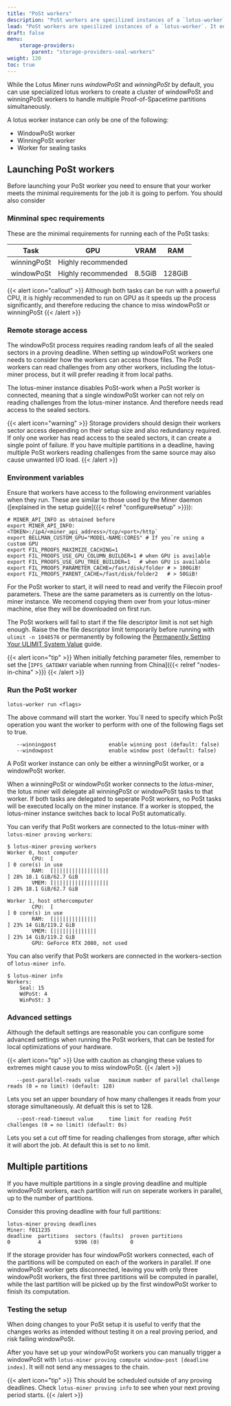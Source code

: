 ```yaml
---
title: "PoSt workers"
description: "PoSt workers are specilized instances of a `lotus-worker`. It enables you to offload windowPoSt and winningPoSt to seperate workers."
lead: "PoSt workers are specilized instances of a `lotus-worker`. It enables you to offload windowPoSt and winningPoSt to seperate workers."
draft: false
menu:
    storage-providers:
        parent: "storage-providers-seal-workers"
weight: 120
toc: true
---
```


While the Lotus Miner runs _windowPoSt_ and _winningPoSt_ by default, you can use specialized lotus workers to create a cluster of windowPoSt and winningPoSt workers to handle multiple Proof-of-Spacetime partitions simultaneously.

A lotus worker instance can only be one of the following:
- WindowPoSt worker
- WinningPoSt worker
- Worker for sealing tasks

## Launching PoSt workers

Before launching your PoSt worker you need to ensure that your worker meets the minimal requirements for the job it is going to perfom. You should also consider 

### Minminal spec requirements

These are the minimal requirements for running each of the PoSt tasks:

| **Task**    | **GPU**            | **VRAM** | **RAM** |
|:-----------:|:------------------:|:--------:|:-------:|
| winningPoSt | Highly recommended |          |         |
| windowPoSt  | Highly recommended | 8\.5GiB  | 128GiB  |

{{< alert icon="callout" >}}
Although both tasks can be run with a powerful CPU, it is highly recommended to run on GPU as it speeds up the process significantly, and therefore reducing the chance to miss windowPoSt or winningPoSt
{{< /alert >}}

### Remote storage access

The windowPoSt process requires reading random leafs of all the sealed sectors in a proving deadline. When setting up windowPoSt workers one needs to consider how the workers can access those files. The PoSt workers can read challenges from any other workers, including the lotus-miner process, but it will prefer reading it from local paths.

The lotus-miner instance disables PoSt-work when a PoSt worker is connected, meaning that a single windowPoSt worker can not rely on reading challenges from the lotus-miner instance. And therefore needs read access to the sealed sectors. 

{{< alert icon="warning" >}}
Storage providers should design their workers sector access depending on their setup size and also redundancy required. If only one worker has read access to the sealed sectors, it can create a single point of failure. If you have multiple partitions in a deadline, having multiple PoSt workers reading challenges from the same source may also cause unwanted I/O load.
{{< /alert >}}

### Environment variables

Ensure that workers have access to the following environment variables when they run. These are similar to those used by the Miner daemon ([explained in the setup guide]({{< relref "configure#setup" >}})):

```
# MINER_API_INFO as obtained before
export MINER_API_INFO:<TOKEN>:/ip4/<miner_api_address>/tcp/<port>/http`
export BELLMAN_CUSTOM_GPU="MODEL-NAME:CORES" # If you´re using a custom GPU
export FIL_PROOFS_MAXIMIZE_CACHING=1
export FIL_PROOFS_USE_GPU_COLUMN_BUILDER=1 # when GPU is available
export FIL_PROOFS_USE_GPU_TREE_BUILDER=1   # when GPU is available
export FIL_PROOFS_PARAMETER_CACHE=/fast/disk/folder # > 100GiB!
export FIL_PROOFS_PARENT_CACHE=/fast/disk/folder2   # > 50GiB!
```

For the PoSt worker to start, it will need to read and verify the Filecoin proof parameters. These are the same parameters as is currently on the lotus-miner instance. We recomend copying them over from your lotus-miner machine, else they will be downloaded on first run.

The PoSt workers will fail to start if the file descriptor limit is not set high enough. Raise the the file descriptor limit temporarily before running with `ulimit -n 1048576` or permanently by following the [Permanently Setting Your ULIMIT System Value](https://github.com/filecoin-project/lotus/discussions/6198) guide.

{{< alert icon="tip" >}}
When initially fetching parameter files, remember to set the [`IPFS_GATEWAY` variable when running from China]({{< relref "nodes-in-china" >}})
{{< /alert >}}

### Run the PoSt worker

```shell
lotus-worker run <flags>
```

The above command will start the worker. You´ll need to specify which PoSt operation you want the worker to perform with one of the following flags set to true.

```
   --winningpost                 enable winning post (default: false)
   --windowpost                  enable window post (default: false)
```

A PoSt worker instance can only be either a winningPoSt worker, or a windowPoSt worker.

When a winningPoSt or windowPoSt worker connects to the _lotus-miner_, the lotus miner will delegate all winningPoSt or windowPoSt tasks to that worker. If both tasks are delegated to seperate PoSt workers, no PoSt tasks will be executed locally on the miner instance. If a worker is stopped, the lotus-miner instance switches back to local PoSt automatically.

You can verify that PoSt workers are connected to the lotus-miner with `lotus-miner proving workers`:

```shell
$ lotus-miner proving workers
Worker 0, host computer
        CPU:  [                                                                ] 0 core(s) in use
        RAM:  [||||||||||||||||||                                              ] 28% 18.1 GiB/62.7 GiB
        VMEM: [||||||||||||||||||                                              ] 28% 18.1 GiB/62.7 GiB

Worker 1, host othercomputer
        CPU:  [                                                                ] 0 core(s) in use
        RAM:  [||||||||||||||                                                  ] 23% 14 GiB/119.2 GiB
        VMEM: [||||||||||||||                                                  ] 23% 14 GiB/119.2 GiB
        GPU: GeForce RTX 2080, not used
```

You can also verify that PoSt workers are connected in the workers-section of `lotus-miner info`.

```shell
$ lotus-miner info
Workers:
	Seal: 15
	WdPoSt: 4
	WinPoSt: 3
```

### Advanced settings

Although the default settings are reasonable you can configure some advanced settings when running the PoSt workers, that can be tested for local optimizations of your hardware.

{{< alert icon="tip" >}}
Use with caution as changing these values to extremes might cause you to miss windowPoSt.
{{< /alert >}}

```
   --post-parallel-reads value   maximum number of parallel challenge reads (0 = no limit) (default: 128)
```

Lets you set an upper boundary of how many challenges it reads from your storage simultaneously. At defualt this is set to 128.

```
   --post-read-timeout value     time limit for reading PoSt challenges (0 = no limit) (default: 0s)
```

Lets you set a cut off time for reading challenges from storage, after which it will abort the job. At default this is set to no limit.

## Multiple partitions

If you have multiple partitions in a single proving deadline and multiple windowPoSt workers, each partition will run on seperate workers in parallel, up to the number of partitions.

Consider this proving deadline with four full partitions:

```
lotus-miner proving deadlines
Miner: f011235
deadline  partitions  sectors (faults)  proven partitions
0         4           9396 (0)          0
```

If the storage provider has four windowPoSt workers connected, each of the partitions will be computed on each of the workers in parallel. If one windowPoSt worker gets disconnected, leaving you with only three windowPoSt workers, the first three partitions will be computed in parallel, while the last partition will be picked up by the first windowPoSt worker to finish its computation.

### Testing the setup

When doing changes to your PoSt setup it is useful to verify that the changes works as intended without testing it on a real proving period, and risk failing windowPoSt. 

After you have set up your windowPoSt workers you can manually trigger a windowPoSt with `lotus-miner proving compute window-post [deadline index]`. It will not send any messages to the chain.

{{< alert icon="tip" >}}
This should be scheduled outside of any proving deadlines. Check `lotus-miner proving info` to see when your next proving period starts.
{{< /alert >}}